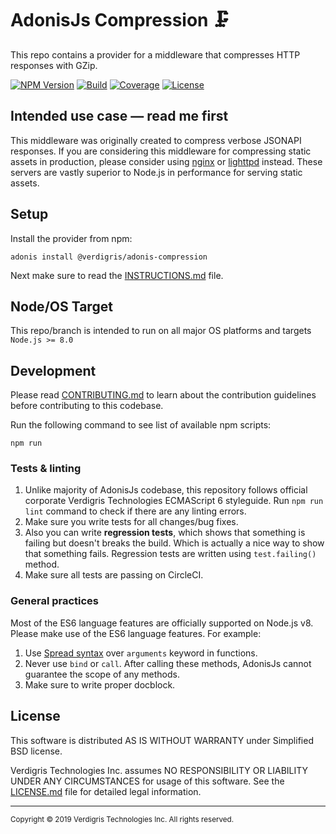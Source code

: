 # AdonisJs Compression 🗜

This repo contains a provider for a middleware that compresses HTTP responses
with GZip.

[![NPM Version][npm-image]][npm-url]
[![Build][circleci-image]][circleci-url]
[![Coverage][codecov-image]][codecov-url]
[![License][license-image]](LICENSE.md)

## Intended use case — read me first

This middleware was originally created to compress verbose JSONAPI responses.
If you are considering this middleware for compressing static assets in
production, please consider using [nginx][nginx-url] or [lighttpd][lighttpd-url]
instead. These servers are vastly superior to Node.js in performance for serving
static assets.

## Setup

Install the provider from npm:

    adonis install @verdigris/adonis-compression

Next make sure to read the [INSTRUCTIONS.md](INSTRUCTIONS.md) file.

## Node/OS Target

This repo/branch is intended to run on all major OS platforms and targets
`Node.js >= 8.0`

## Development

Please read [CONTRIBUTING.md](CONTRIBUTING.md) to learn about the contribution
guidelines before contributing to this codebase.

Run the following command to see list of available npm scripts:

    npm run

### Tests & linting

1. Unlike majority of AdonisJs codebase, this repository follows official
   corporate Verdigris Technologies ECMAScript 6 styleguide. Run `npm run lint`
   command to check if there are any linting errors.
2. Make sure you write tests for all changes/bug fixes.
3. Also you can write **regression tests**, which shows that something is
   failing but doesn't breaks the build. Which is actually a nice way to show
   that something fails. Regression tests are written using `test.failing()`
   method.
4. Make sure all tests are passing on CircleCI.

### General practices

Most of the ES6 language features are officially supported on Node.js v8. Please
make use of the ES6 language features. For example:

1. Use [Spread syntax][mdn-js-spread] over `arguments` keyword in functions.
2. Never use `bind` or `call`. After calling these methods, AdonisJs cannot
   guarantee the scope of any methods.
3. Make sure to write proper docblock.

## License

This software is distributed AS IS WITHOUT WARRANTY under Simplified BSD
license.

Verdigris Technologies Inc. assumes NO RESPONSIBILITY OR LIABILITY UNDER ANY
CIRCUMSTANCES for usage of this software. See the [LICENSE.md](LICENSE.md) file
for detailed legal information.

---

<sub>Copyright © 2019 Verdigris Technologies Inc. All rights reserved.</sub>

[npm-image]: https://img.shields.io/npm/v/@verdigris/adonis-compression.svg?style=flat-square
[npm-url]: https://npmjs.org/package/@verdigris/adonis-compression
[circleci-image]: https://img.shields.io/circleci/project/github/VerdigrisTech/adonis-compression.svg?style=flat-square
[circleci-url]: https://circleci.com/gh/VerdigrisTech/adonis-compression
[license-image]: https://img.shields.io/github/license/VerdigrisTech/adonis-compression.svg?style=flat-square
[codecov-image]: https://img.shields.io/codecov/c/github/VerdigrisTech/adonis-compression.svg?style=flat-square
[codecov-url]: https://codecov.io/gh/VerdigrisTech/adonis-compression
[nginx-url]: https://www.nginx.com
[lighttpd-url]: https://www.lighttpd.net
[mdn-js-spread]: https://developer.mozilla.org/en-US/docs/Web/JavaScript/Reference/Operators/Spread_syntax
